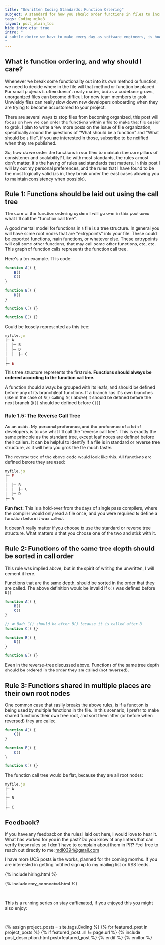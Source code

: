 ```yaml
---
title: "Unwritten Coding Standards: Function Ordering"
subject: A standard for how you should order functions in files to increase the consistency of your code bases
tags: Coding mike8
layout: post_plain_toc
hide_intro_cta: true
intro: "
A subtle choice we have to make every day as software engineers, is how to order our functions/methods in a file. I have noticed that a lot of more senior developers have a very specific way we prefer functions to be ordered, but we rarely explicitly discuss these rules. In keeping with the spirit of this Unwritten Coding Standards series, I will try to break down these rules and be overly concrete about something people normally don't care about enough to write down.
"
---
```


## What is function ordering, and why should I care?

Whenever we break some functionality out into its own method or function, we need to decide where in the file will that method or function be placed. For small projects it often doesn't really matter, but as a codebase grows, unorganized files can become difficult for new team members to grok. Unwieldy files can really slow down new developers onboarding when they are trying to become accustomed to your project.

There are several ways to stop files from becoming organized, this post will focus on how we can order the functions within a file to make that file easier to grok. I plan to write a few more posts on the issue of file organization, specifically around the questions of "What should be a function" and "What should be a file", if you are interested in those, subscribe to be notified when they are published.

So, how do we order the functions in our files to maintain the core pillars of consistency and scalability? Like with most standards, the rules almost don't matter, it's the having of rules and standards that matters. In this post I will lay out my personal preferences, and the rules that I have found to be the most logically valid (as in, they break under the least cases allowing you to maintain consistency when possible).

## Rule 1: Functions should be laid out using the call tree

The core of the function ordering system I will go over in this post uses what I'll call the "function call tree".

A good mental model for functions in a file is a tree structure. In general you will have some root nodes that are "entrypoints" into your file. These could be exported functions, main functions, or whatever else. These entrypoints will call some other functions, that may call some other functions, etc, etc. This graph of function calls represents the function call tree.

Here's a toy example. This code:

```jsx
function A() {
    B()
    C()
}

function B() {
    D()
}

function C() {}

function E() {}
```

Could be loosely represented as this tree:

```jsx
myfile.js
├─ A
│  ├─ B
│  ├─ D
│  │  ├─ C
│
├─ E
```

This tree structure represents the first rule. **Functions should always be ordered according to the function call tree.**

A function should always be grouped with its leafs, and should be defined before any of its branch/leaf functions. If a branch has it's own branches (like in the case of `B()` calling `D()` above) it should be defined before the next branch (`D()` should be defined before `C()`)

### Rule 1.5: The Reverse Call Tree

As an aside. My personal preference, and the preference of a lot of developers, is to use what I'll call the "reverse call tree". This is exactly the same principle as the standard tree, except leaf nodes are defined before their callers. It can be helpful to identify if a file is in standard or reverse tree structure, as it will help you grok the file much faster.

The reverse tree of the above code would look like this. All functions are defined before they are used:

```jsx
myfile.js
├─ E
│
│  ├─ B
│  │  ├─ C
│  ├─ D
├─ A
```

**Fun fact:** This is a hold-over from the days of single pass compilers, where the compiler would only read a file once, and you were required to define a function before it was called.

It doesn't really matter if you choose to use the standard or reverse tree structure. What matters is that you choose one of the two and stick with it.

## Rule 2: Functions of the same tree depth should be sorted in call order

This rule was implied above, but in the spirit of writing the unwritten, I will cement it here.

Functions that are the same depth, should be sorted in the order that they are called. The above definition would be invalid if `C()` was defined before `D()`

```jsx
function A() {
    B()
    C()
}

// ❌ Bad: C() should be after B() because it is called after B
function C() {}

function B() {
    D()
}

function E() {}
```

Even in the reverse-tree discussed above. Functions of the same tree depth should be ordered in the order they are called (not reversed).

## Rule 3: Functions shared in multiple places are their own root nodes

One common case that easily breaks the above rules, is if a function is being used by multiple functions in the file. In this scenario, I prefer to make shared functions their own tree root, and sort them after (or before when reversed) they are called.

```jsx
function A() {
    C()
}

function B() {
    C()
}

function C() {}
```

The function call tree would be flat, because they are all root nodes:

```jsx
myfile.js
├─ A
│
├─ B
│
├─ C
```

## Feedback?

If you have any feedback on the rules I laid out here, I would love to hear it. What has worked for you in the past? Do you know of any linters that can verify these rules so I don't have to complain about them in PR? Feel free to reach out directly to me: mdl0394@gmail.com

I have more UCS posts in the works, planned for the coming months. If you are interested in getting notified sign up to my mailing list or RSS feeds.

{% include hiring.html %}

{% include stay_connected.html %}

<br/>

This is a running series on stay caffienated, if you enjoyed this you might also enjoy:

<br/>

{% assign project_posts = site.tags.Coding %}
{% for featured_post in project_posts %}
{% if featured_post.url != page.url %}
{% include post_description.html post=featured_post %}
{% endif %}
{% endfor %}
